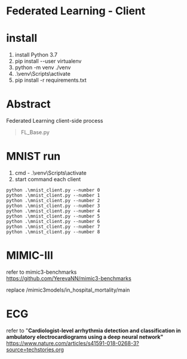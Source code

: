 # Federated Learning - Client

# install
1. install Python 3.7<br> 
2. pip install --user virtualenv<br>
3. python -m venv ./venv<br>
4. .\venv\Scripts\activate<br>
5. pip install -r requirements.txt<br>

# Abstract 
Federated Learning client-side process 
> FL_Base.py 


# MNIST run
1. cmd - .\venv\Scripts\activate<br>
2. start command each client<br>
``` 
python .\mnist_client.py --number 0
python .\mnist_client.py --number 1
python .\mnist_client.py --number 2
python .\mnist_client.py --number 3
python .\mnist_client.py --number 4
python .\mnist_client.py --number 5
python .\mnist_client.py --number 6
python .\mnist_client.py --number 7
python .\mnist_client.py --number 8
```

# MIMIC-III
refer to mimic3-benchmarks<br>
<l> https://github.com/YerevaNN/mimic3-benchmarks </l>

replace /mimic3models/in_hospital_mortality/main


# ECG 
refer to "**Cardiologist-level arrhythmia detection and classification in ambulatory electrocardiograms using a deep neural network"**<br>
https://www.nature.com/articles/s41591-018-0268-3?source=techstories.org<br>



